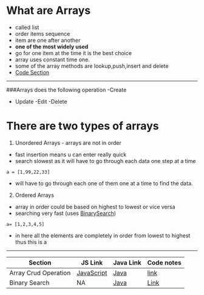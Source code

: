 # What are Arrays
- called list 
- order items sequence
- item are one after another 
- **one of the most widely used**
- go for one item at the time it is the best choice
- array uses constant time one. 
- some of the array methods are lookup,push,insert and delete 
- [Code Section](../Arrays/simpleArray.js)
---
###Arrays does the following operation
-Create
- Update
-Edit 
-Delete

# There are two types of arrays 
1. Unordered Arrays - arrays are not in order 
 - fast insertion means u can enter really quick
 - search slowest as it will have to go through each data one step at a time
```
a = [1,99,22,33]

```
- will have to go through each one of them one at a time to find the data. 


2. Ordered Arrays 
  - array in order could be based on highest to lowest or vice versa 
 - searching very fast (uses [BinarySearch](https://github.com/IshtiaqueNafis/datastructuresandalgorithms/tree/master/Arrays/Searching%20Algorithims/BinarySearch))
 
```
a= [1,2,3,4,5] 
```
- in here all the elements are completely in order from lowest to highest thus this is a 
---
| Section | JS Link | Java Link  | Code notes
| ----------- | ----------- | ----------- |----------- |
| Array Crud Operation | [JavaScript](../Arrays/ArrayCRUD/MyArray.js) | [Java](https://github.com/IshtiaqueNafis/DataStructureJAVACode/blob/master/src/ArrayClass/MyArray.java)|[link](../Arrays/ArrayCRUD/readme.md)
 Binary Search | NA |[Java](https://github.com/IshtiaqueNafis/DataStructureJAVACode/blob/master/src/ArrayClass/MyArray.java) | [Link](https://github.com/IshtiaqueNafis/datastructuresandalgorithms/tree/master/Arrays/Searching%20Algorithims/BinarySearch)
